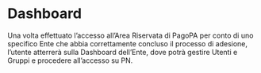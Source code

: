 # Dashboard

Una volta effettuato l’accesso all’Area Riservata di PagoPA per conto di uno specifico Ente che abbia correttamente concluso il processo di adesione, l’utente atterrerà sulla Dashboard dell’Ente, dove potrà gestire Utenti e Gruppi e procedere all’accesso su PN.
